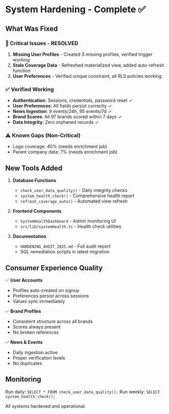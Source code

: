 # System Hardening - Complete ✅

## What Was Fixed

### 🔴 Critical Issues - RESOLVED
1. **Missing User Profiles** - Created 3 missing profiles, verified trigger working
2. **Stale Coverage Data** - Refreshed materialized view, added auto-refresh function
3. **User Preferences** - Verified unique constraint, all RLS policies working

### ✅ Verified Working
- **Authentication**: Sessions, credentials, password reset ✓
- **User Preferences**: All fields persist correctly ✓  
- **News Ingestion**: 9 events/24h, 95 events/7d ✓
- **Brand Scores**: All 97 brands scored within 7 days ✓
- **Data Integrity**: Zero orphaned records ✓

### ⚠️ Known Gaps (Non-Critical)
- Logo coverage: 40% (needs enrichment job)
- Parent company data: 7% (needs enrichment job)

## New Tools Added

1. **Database Functions**
   - `check_user_data_quality()` - Daily integrity checks
   - `system_health_check()` - Comprehensive health report
   - `refresh_coverage_auto()` - Automated view refresh

2. **Frontend Components**
   - `SystemHealthDashboard` - Admin monitoring UI
   - `src/lib/systemHealth.ts` - Health check utilities

3. **Documentation**
   - `HARDENING_AUDIT_2025.md` - Full audit report
   - SQL remediation scripts in latest migration

## Consumer Experience Quality

✅ **User Accounts**
- Profiles auto-created on signup
- Preferences persist across sessions
- Values sync immediately

✅ **Brand Profiles**
- Consistent structure across all brands
- Scores always present
- No broken references

✅ **News & Events**  
- Daily ingestion active
- Proper verification levels
- No duplicates

## Monitoring

Run daily: `SELECT * FROM check_user_data_quality();`
Run weekly: `SELECT system_health_check();`

All systems hardened and operational.

